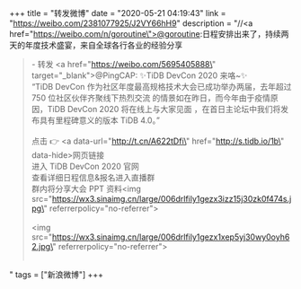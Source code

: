 +++
title = "转发微博"
date = "2020-05-21 04:19:43"
link = "https://weibo.com/2381077925/J2VY66hH9"
description = "//<a href=\"https://weibo.com/n/goroutine\">@goroutine</a>:日程安排出来了，持续两天的年度技术盛宴，来自全球各行各业的经验分享<br><blockquote> - 转发 <a href=\"https://weibo.com/5695405888\" target=\"_blank\">@PingCAP</a>: ✨TiDB DevCon 2020 来咯~✨<br>“TiDB DevCon 作为社区年度最高规格技术大会已成功举办两届，去年超过 750 位社区伙伴齐聚线下热烈交流 的情景如在昨日，而今年由于疫情原因，TiDB DevCon 2020 将在线上与大家见面 ，在首日主论坛中我们将发布具有里程碑意义的版本 TiDB 4.0。”<br><br>点击 👉 <a data-url=\"http://t.cn/A622tDfi\" href=\"http://s.tidb.io/1b\" data-hide>网页链接</a><br>进入 TiDB DevCon 2020 官网<br>查看详细日程信息&报名进入直播群<br>群内将分享大会 PPT 资料<img src=\"https://wx3.sinaimg.cn/large/006drlfily1gezx3izz15j30zk0f474s.jpg\" referrerpolicy=\"no-referrer\"><br><br><img src=\"https://wx3.sinaimg.cn/large/006drlfily1gezx1xep5yj30wy0oyh62.jpg\" referrerpolicy=\"no-referrer\"><br><br></blockquote>"
tags = ["新浪微博"]
+++
